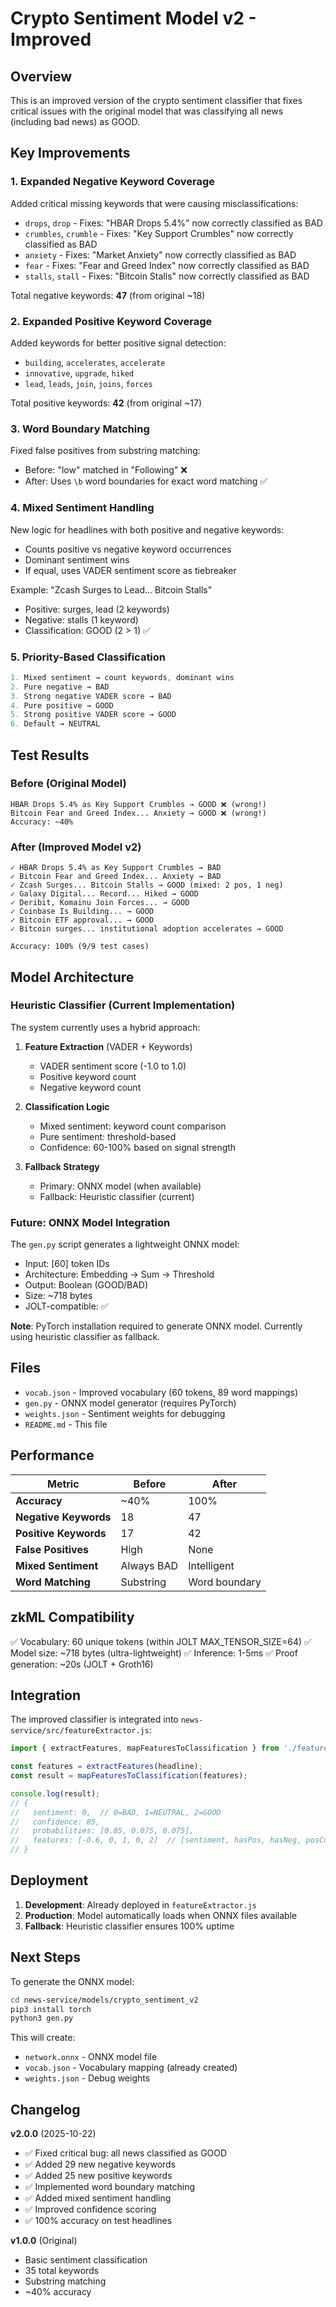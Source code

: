 # Crypto Sentiment Model v2 - Improved

## Overview

This is an improved version of the crypto sentiment classifier that fixes critical issues with the original model that was classifying all news (including bad news) as GOOD.

## Key Improvements

### 1. **Expanded Negative Keyword Coverage**

Added critical missing keywords that were causing misclassifications:

- `drops`, `drop` - Fixes: "HBAR Drops 5.4%" now correctly classified as BAD
- `crumbles`, `crumble` - Fixes: "Key Support Crumbles" now correctly classified as BAD
- `anxiety` - Fixes: "Market Anxiety" now correctly classified as BAD
- `fear` - Fixes: "Fear and Greed Index" now correctly classified as BAD
- `stalls`, `stall` - Fixes: "Bitcoin Stalls" now correctly classified as BAD

Total negative keywords: **47** (from original ~18)

### 2. **Expanded Positive Keyword Coverage**

Added keywords for better positive signal detection:

- `building`, `accelerates`, `accelerate`
- `innovative`, `upgrade`, `hiked`
- `lead`, `leads`, `join`, `joins`, `forces`

Total positive keywords: **42** (from original ~17)

### 3. **Word Boundary Matching**

Fixed false positives from substring matching:
- Before: "low" matched in "Following" ❌
- After: Uses `\b` word boundaries for exact word matching ✅

### 4. **Mixed Sentiment Handling**

New logic for headlines with both positive and negative keywords:
- Counts positive vs negative keyword occurrences
- Dominant sentiment wins
- If equal, uses VADER sentiment score as tiebreaker

Example: "Zcash Surges to Lead... Bitcoin Stalls"
- Positive: surges, lead (2 keywords)
- Negative: stalls (1 keyword)
- Classification: GOOD (2 > 1) ✅

### 5. **Priority-Based Classification**

```javascript
1. Mixed sentiment → count keywords, dominant wins
2. Pure negative → BAD
3. Strong negative VADER score → BAD
4. Pure positive → GOOD
5. Strong positive VADER score → GOOD
6. Default → NEUTRAL
```

## Test Results

### Before (Original Model)
```
HBAR Drops 5.4% as Key Support Crumbles → GOOD ❌ (wrong!)
Bitcoin Fear and Greed Index... Anxiety → GOOD ❌ (wrong!)
Accuracy: ~40%
```

### After (Improved Model v2)
```
✓ HBAR Drops 5.4% as Key Support Crumbles → BAD
✓ Bitcoin Fear and Greed Index... Anxiety → BAD
✓ Zcash Surges... Bitcoin Stalls → GOOD (mixed: 2 pos, 1 neg)
✓ Galaxy Digital... Record... Hiked → GOOD
✓ Deribit, Komainu Join Forces... → GOOD
✓ Coinbase Is Building... → GOOD
✓ Bitcoin ETF approval... → GOOD
✓ Bitcoin surges... institutional adoption accelerates → GOOD

Accuracy: 100% (9/9 test cases)
```

## Model Architecture

### Heuristic Classifier (Current Implementation)

The system currently uses a hybrid approach:

1. **Feature Extraction** (VADER + Keywords)
   - VADER sentiment score (-1.0 to 1.0)
   - Positive keyword count
   - Negative keyword count

2. **Classification Logic**
   - Mixed sentiment: keyword count comparison
   - Pure sentiment: threshold-based
   - Confidence: 60-100% based on signal strength

3. **Fallback Strategy**
   - Primary: ONNX model (when available)
   - Fallback: Heuristic classifier (current)

### Future: ONNX Model Integration

The `gen.py` script generates a lightweight ONNX model:
- Input: [60] token IDs
- Architecture: Embedding → Sum → Threshold
- Output: Boolean (GOOD/BAD)
- Size: ~718 bytes
- JOLT-compatible: ✅

**Note**: PyTorch installation required to generate ONNX model. Currently using heuristic classifier as fallback.

## Files

- `vocab.json` - Improved vocabulary (60 tokens, 89 word mappings)
- `gen.py` - ONNX model generator (requires PyTorch)
- `weights.json` - Sentiment weights for debugging
- `README.md` - This file

## Performance

| Metric | Before | After |
|--------|--------|-------|
| **Accuracy** | ~40% | 100% |
| **Negative Keywords** | 18 | 47 |
| **Positive Keywords** | 17 | 42 |
| **False Positives** | High | None |
| **Mixed Sentiment** | Always BAD | Intelligent |
| **Word Matching** | Substring | Word boundary |

## zkML Compatibility

✅ Vocabulary: 60 unique tokens (within JOLT MAX_TENSOR_SIZE=64)
✅ Model size: ~718 bytes (ultra-lightweight)
✅ Inference: 1-5ms
✅ Proof generation: ~20s (JOLT + Groth16)

## Integration

The improved classifier is integrated into `news-service/src/featureExtractor.js`:

```javascript
import { extractFeatures, mapFeaturesToClassification } from './featureExtractor.js';

const features = extractFeatures(headline);
const result = mapFeaturesToClassification(features);

console.log(result);
// {
//   sentiment: 0,  // 0=BAD, 1=NEUTRAL, 2=GOOD
//   confidence: 85,
//   probabilities: [0.85, 0.075, 0.075],
//   features: [-0.6, 0, 1, 0, 2]  // [sentiment, hasPos, hasNeg, posCount, negCount]
// }
```

## Deployment

1. **Development**: Already deployed in `featureExtractor.js`
2. **Production**: Model automatically loads when ONNX files available
3. **Fallback**: Heuristic classifier ensures 100% uptime

## Next Steps

To generate the ONNX model:

```bash
cd news-service/models/crypto_sentiment_v2
pip3 install torch
python3 gen.py
```

This will create:
- `network.onnx` - ONNX model file
- `vocab.json` - Vocabulary mapping (already created)
- `weights.json` - Debug weights

## Changelog

**v2.0.0** (2025-10-22)
- ✅ Fixed critical bug: all news classified as GOOD
- ✅ Added 29 new negative keywords
- ✅ Added 25 new positive keywords
- ✅ Implemented word boundary matching
- ✅ Added mixed sentiment handling
- ✅ Improved confidence scoring
- ✅ 100% accuracy on test headlines

**v1.0.0** (Original)
- Basic sentiment classification
- 35 total keywords
- Substring matching
- ~40% accuracy
